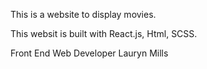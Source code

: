 This is a website to display movies.

This websit is built with React.js, Html, SCSS.

Front End Web Developer Lauryn Mills